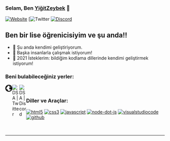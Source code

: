### Selam, Ben [YiğitZeybek][Website] 👋

[![Website](https://img.shields.io/website?down_color=Red&down_message=Kapal%C4%B1&label=ygtzzteam.cf&style=for-the-badge&up_color=Green&up_message=A%C3%A7%C4%B1k&url=http%3A%2F%2Fwww.ygtzzteam.cf)](http://www.ygtzzteam.cf)
[![Twitter](https://img.shields.io/twitter/url?color=GREEN&label=Twitter&style=for-the-badge&url=https%3A%2F%2Ftwitter.com%2Fygtzzoffical)
[![Discord](https://img.shields.io/discord/876979337432301609?label=Sunucumuz&style=for-the-badge)](https://discord.gg/tbzna9V6Xv)

## Ben bir lise öğrenicisiyim ve şu anda!!

- 🌱 Şu anda kendimi geliştiriyorum.
- 👯 Başka insanlarla çalışmak istiyorum!
- 🥅 2021 İsteklerim: bildiğim kodlama dillerinde kendimi geliştirmek istiyorum!

### Beni bulabileceğiniz yerler:

[<img align="left" alt="ygtzzteam.cf" width="22px" src="https://raw.githubusercontent.com/iconic/open-iconic/master/svg/globe.svg" />][Website]
[<img align="left" alt="DSA | Twitter" width="22px" src="https://cdn.jsdelivr.net/npm/simple-icons@v3/icons/twitter.svg" />][Twitter]
[<img align="left" alt="DSA | Discord" width="22px" src="https://cdn.jsdelivr.net/npm/simple-icons@v3/icons/discord.svg" />][Discord]

<br />

### Diller ve Araçlar:
[<img src='https://cdn.jsdelivr.net/npm/simple-icons@3.0.1/icons/html5.svg' alt='html5' height='40'>](https://github.com/mrygtzz)
[<img src='https://cdn.jsdelivr.net/npm/simple-icons@3.0.1/icons/css3.svg' alt='css3' height='40'>](https://github.com/mrygtzz)   [<img src='https://cdn.jsdelivr.net/npm/simple-icons@3.0.1/icons/javascript.svg' alt='javascript' height='40'>](https://github.com/mrygtzz)  [<img src='https://cdn.jsdelivr.net/npm/simple-icons@3.0.1/icons/node-dot-js.svg' alt='node-dot-js' height='40'>](https://github.com/mrygtzz)  [<img src='https://cdn.jsdelivr.net/npm/simple-icons@3.0.1/icons/visualstudiocode.svg' alt='visualstudiocode' height='40'>](https://github.com/mrygtzz) [<img src='https://cdn.jsdelivr.net/npm/simple-icons@3.0.1/icons/github.svg' alt='github' height='40'>](https://github.com/mrygtzz)  
<br />
<br />

---

[Website]: https://ygtzzteam.cf
[Twitter]: https://www.twitter.com/ygtzzoffical
[Discord]: https://discord.gg/tbzna9V6Xv
